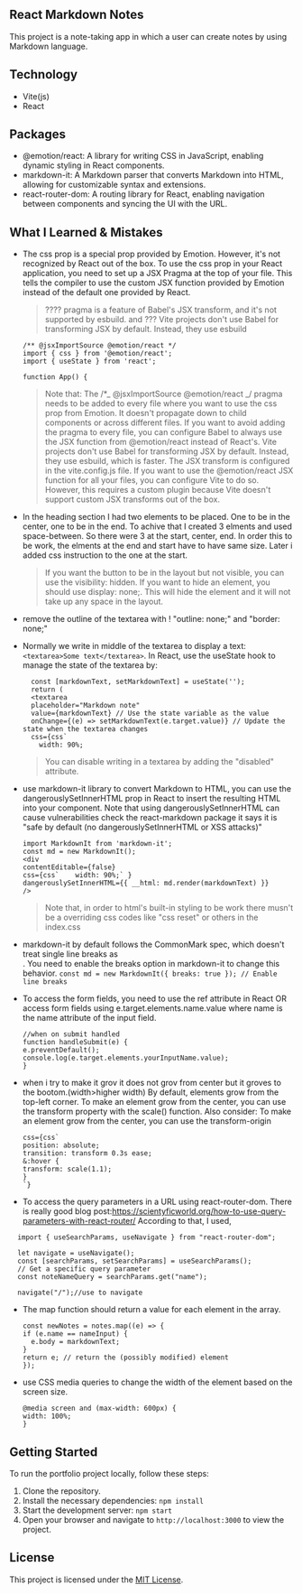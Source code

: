 ## React Markdown Notes

This project is a note-taking app in which a user can create notes by using Markdown language.

## Technology

- Vite(js)
- React

## Packages

- @emotion/react: A library for writing CSS in JavaScript, enabling dynamic styling in React components.
- markdown-it: A Markdown parser that converts Markdown into HTML, allowing for customizable syntax and extensions.
- react-router-dom: A routing library for React, enabling navigation between components and syncing the UI with the URL.

## What I Learned & Mistakes

- The css prop is a special prop provided by Emotion. However, it's not recognized by React out of the box. To use the css prop in your React application, you need to set up a JSX Pragma at the top of your file. This tells the compiler to use the custom JSX function provided by Emotion instead of the default one provided by React.

  > ???? pragma is a feature of Babel's JSX transform, and it's not supported by esbuild. and ??? Vite projects don't use Babel for transforming JSX by default. Instead, they use esbuild

  ```
  /** @jsxImportSource @emotion/react */
  import { css } from '@emotion/react';
  import { useState } from 'react';

  function App() {
  ```

  > Note that: The /\*_ @jsxImportSource @emotion/react _/ pragma needs to be added to every file where you want to use the css prop from Emotion. It doesn't propagate down to child components or across different files.
  > If you want to avoid adding the pragma to every file, you can configure Babel to always use the JSX function from @emotion/react instead of React's.
  > Vite projects don't use Babel for transforming JSX by default. Instead, they use esbuild, which is faster. The JSX transform is configured in the vite.config.js file. If you want to use the @emotion/react JSX function for all your files, you can configure Vite to do so. However, this requires a custom plugin because Vite doesn't support custom JSX transforms out of the box.

- In the heading section I had two elements to be placed. One to be in the center, one to be in the end. To achive that I created 3 elments and used space-between. So there were 3 at the start, center, end. In order this to be work, the elments at the end and start have to have same size. Later i added css instruction to the one at the start.

  > If you want the button to be in the layout but not visible, you can use the visibility: hidden.
  > If you want to hide an element, you should use display: none;. This will hide the element and it will not take up any space in the layout.

- remove the outline of the textarea with ! "outline: none;" and "border: none;"
- Normally we write in middle of the textarea to display a text: `<textarea>Some text</textarea>`. In React, use the useState hook to manage the state of the textarea by:
  ```
    const [markdownText, setMarkdownText] = useState('');
    return (
    <textarea
    placeholder="Markdown note"
    value={markdownText} // Use the state variable as the value
    onChange={(e) => setMarkdownText(e.target.value)} // Update the state when the textarea changes
    css={css`
      width: 90%;
  ```
  > You can disable writing in a textarea by adding the "disabled" attribute.
- use markdown-it library to convert Markdown to HTML, you can use the dangerouslySetInnerHTML prop in React to insert the resulting HTML into your component. Note that using dangerouslySetInnerHTML can cause vulnerabilities check the react-markdown package it says it is "safe by default (no dangerouslySetInnerHTML or XSS attacks)"

  ```
  import MarkdownIt from 'markdown-it';
  const md = new MarkdownIt();
  <div
  contentEditable={false}
  css={css`    width: 90%;` }
  dangerouslySetInnerHTML={{ __html: md.render(markdownText) }}
  />
  ```

  > Note that, in order to html's built-in styling to be work there musn't be a overriding css codes like "css reset" or others in the index.css

- markdown-it by default follows the CommonMark spec, which doesn't treat single line breaks as <br>. You need to enable the breaks option in markdown-it to change this behavior.
  `const md = new MarkdownIt({ breaks: true }); // Enable line breaks`

- To access the form fields, you need to use the ref attribute in React OR access form fields using e.target.elements.name.value where name is the name attribute of the input field.
  ```
  //when on submit handled
  function handleSubmit(e) {
  e.preventDefault();
  console.log(e.target.elements.yourInputName.value);
  }
  ```
- when i try to make it grov it does not grov from center but it groves to the bootom.(width>higher width) By default, elements grow from the top-left corner. To make an element grow from the center, you can use the transform property with the scale() function. Also consider: To make an element grow from the center, you can use the transform-origin
  ```
  css={css`
  position: absolute;
  transition: transform 0.3s ease;
  &:hover {
  transform: scale(1.1);
  }
  `}
  ```
- To access the query parameters in a URL using react-router-dom. There is really good blog post:https://scientyficworld.org/how-to-use-query-parameters-with-react-router/ According to that, I used,

```
  import { useSearchParams, useNavigate } from "react-router-dom";

  let navigate = useNavigate();
  const [searchParams, setSearchParams] = useSearchParams();
  // Get a specific query parameter
  const noteNameQuery = searchParams.get("name");

  navigate("/");//use to navigate
```

- The map function should return a value for each element in the array.
  ```
  const newNotes = notes.map((e) => {
  if (e.name == nameInput) {
    e.body = markdownText;
  }
  return e; // return the (possibly modified) element
  });
  ```
- use CSS media queries to change the width of the element based on the screen size.
  ```
  @media screen and (max-width: 600px) {
  width: 100%;
  }
  ```

## Getting Started

To run the portfolio project locally, follow these steps:

1. Clone the repository.
2. Install the necessary dependencies: `npm install`
3. Start the development server: `npm start`
4. Open your browser and navigate to `http://localhost:3000` to view the project.

## License

This project is licensed under the [MIT License](LICENSE).
